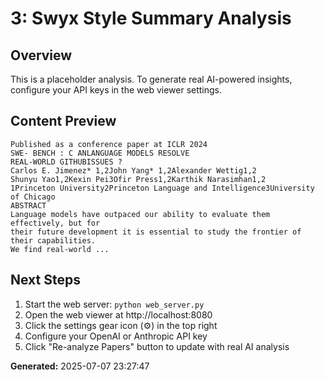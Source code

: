 
# 3: Swyx Style Summary Analysis

## Overview
This is a placeholder analysis. To generate real AI-powered insights, configure your API keys in the web viewer settings.

## Content Preview
```
Published as a conference paper at ICLR 2024
SWE- BENCH : C ANLANGUAGE MODELS RESOLVE
REAL-WORLD GITHUBISSUES ?
Carlos E. Jimenez* 1,2John Yang* 1,2Alexander Wettig1,2
Shunyu Yao1,2Kexin Pei3Ofir Press1,2Karthik Narasimhan1,2
1Princeton University2Princeton Language and Intelligence3University of Chicago
ABSTRACT
Language models have outpaced our ability to evaluate them effectively, but for
their future development it is essential to study the frontier of their capabilities.
We find real-world ...
```

## Next Steps
1. Start the web server: `python web_server.py`
2. Open the web viewer at http://localhost:8080
3. Click the settings gear icon (⚙️) in the top right
4. Configure your OpenAI or Anthropic API key
5. Click "Re-analyze Papers" button to update with real AI analysis

**Generated:** 2025-07-07 23:27:47
        